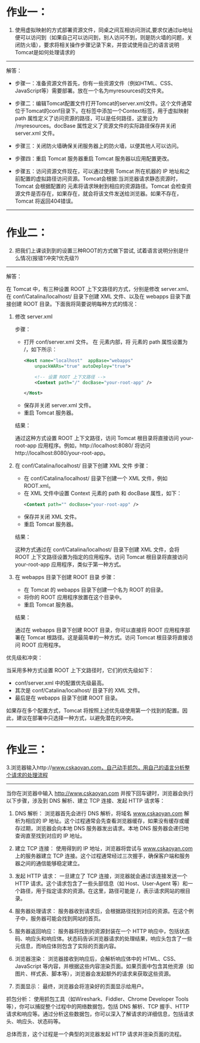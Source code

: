 # 作业一：
1. 使用虚拟映射的方式部署资源文件，同桌之间互相访问测试,要求仅通过ip地址便可以访问到（如果自己可以访问到，别人访问不到，则是防火墙的问题，关闭防火墙），要求将相关操作步骤记录下来，并尝试使用自己的语言说明Tomcat是如何处理请求的
---
解答：
- 步骤一：准备资源文件首先，你有一些资源文件（例如HTML、CSS、JavaScript等）需要部署。放在一个名为myresources的文件夹。

- 步骤二：编辑Tomcat配置文件打开Tomcat的server.xml文件。这个文件通常位于Tomcat的conf目录下。在<Host>标签中添加一个Context标签，用于虚拟映射path 属性定义了访问资源的路径，可以是任何路径，这里设为 /myresources。docBase 属性定义了资源文件的实际路径保存并关闭 server.xml 文件。
- 步骤三：关闭防火墙确保关闭服务器上的防火墙，以便其他人可以访问。
- 步骤四：重启 Tomcat 服务器重启 Tomcat 服务器以应用配置更改。
- 步骤五：访问资源文件现在，可以通过使用 Tomcat 所在机器的 IP 地址和之前配置的虚拟路径访问资源。Tomcat会根据:当浏览器请求静态资源时，Tomcat 会根据配置的 <Context> 元素将请求映射到相应的资源路径。Tomcat 会检查资源文件是否存在，如果存在，就会将该文件发送给浏览器。如果不存在，Tomcat 将返回404错误。
---
# 作业二：
2. 把我们上课谈到到的设置三种ROOT的方式做下尝试, 试着语言说明分别是什么情况(报错?冲突?优先级?)
---
解答：

在 Tomcat 中，有三种设置 ROOT 上下文路径的方式，分别是修改 server.xml、在 conf/Catalina/localhost/ 目录下创建 XML 文件、以及在 webapps 目录下直接创建 ROOT 目录。下面我将简要说明每种方式的情况：

1. 修改 server.xml

    步骤：
    - 打开 conf/server.xml 文件。
    在 <Host> 元素内部，将 <Context> 元素的 path 属性设置为 /，如下所示：
        ```xml
        <Host name="localhost"  appBase="webapps"
            unpackWARs="true" autoDeploy="true">

            <!-- 设置 ROOT 上下文路径 -->
            <Context path="/" docBase="your-root-app" />

        </Host>
        ```
    - 保存并关闭 server.xml 文件。
    - 重启 Tomcat 服务器。

    结果：

    通过这种方式设置 ROOT 上下文路径，访问 Tomcat 根目录将直接访问 your-root-app 应用程序。例如，http://localhost:8080/ 将访问 http://localhost:8080/your-root-app。

2. 在 conf/Catalina/localhost/ 目录下创建 XML 文件
    步骤：

    - 在 conf/Catalina/localhost/ 目录下创建一个 XML 文件，例如 ROOT.xml。
    - 在 XML 文件中设置 Context 元素的 path 和 docBase 属性，如下：
        ```xml
        <Context path="" docBase="your-root-app" />
        ```
    - 保存并关闭 XML 文件。
    - 重启 Tomcat 服务器。

    结果：

    这种方式通过在 conf/Catalina/localhost/ 目录下创建 XML 文件，会将 ROOT 上下文路径设置为指定的应用程序。访问 Tomcat 根目录将直接访问 your-root-app 应用程序，类似于第一种方式。

3. 在 webapps 目录下创建 ROOT 目录
    步骤：

    - 在 Tomcat 的 webapps 目录下创建一个名为 ROOT 的目录。
    - 将你的 ROOT 应用程序放置在这个目录中。
    - 重启 Tomcat 服务器。

    结果：

    通过在 webapps 目录下创建 ROOT 目录，你可以直接将 ROOT 应用程序部署在 Tomcat 根路径。这是最简单的一种方式。访问 Tomcat 根目录将直接访问 ROOT 应用程序。

优先级和冲突：

当采用多种方式设置 ROOT 上下文路径时，它们的优先级如下：

- conf/server.xml 中的配置优先级最高。
- 其次是 conf/Catalina/localhost/ 目录下的 XML 文件。
- 最后是在 webapps 目录下创建 ROOT 目录。

如果存在多个配置方式，Tomcat 将按照上述优先级使用第一个找到的配置。因此，建议在部署中只选择一种方式，以避免潜在的冲突。

---
# 作业三：
3.浏览器输入http://www.cskaoyan.com，自己动手抓包，用自己的语言分析整个请求的处理流程

---
当你在浏览器中输入 http://www.cskaoyan.com 并按下回车键时，浏览器会执行以下步骤，涉及到 DNS 解析、建立 TCP 连接、发起 HTTP 请求等：

1. DNS 解析：
浏览器首先会进行 DNS 解析，将域名 www.cskaoyan.com 解析为相应的 IP 地址。这个过程通常会先查看浏览器缓存，如果没有缓存或缓存过期，浏览器会向本地 DNS 服务器发出请求。本地 DNS 服务器会递归地查询直至找到对应的 IP 地址。

2. 建立 TCP 连接：
使用得到的 IP 地址，浏览器将尝试与 www.cskaoyan.com 上的服务器建立 TCP 连接。这个过程通常经过三次握手，确保客户端和服务器之间的通信能够稳定建立。

3. 发起 HTTP 请求：
一旦建立了 TCP 连接，浏览器就会通过该连接发送一个 HTTP 请求。这个请求包含了一些头部信息（如 Host、User-Agent 等）和一个路径，用于指定请求的资源。在这里，路径可能是 /，表示请求网站的根目录。

4. 服务器处理请求：
服务器收到请求后，会根据路径找到对应的资源。在这个例子中，服务器可能会找到网站的首页。

5. 服务器返回响应：
服务器将找到的资源封装在一个 HTTP 响应中，包括状态码、响应头和响应体。状态码告诉浏览器请求的处理结果，响应头包含了一些元信息，而响应体则包含了实际的页面内容。

6. 浏览器渲染：
浏览器接收到响应后，会解析响应体中的 HTML、CSS、JavaScript 等内容，并根据这些内容渲染页面。如果页面中包含其他资源（如图片、样式表、脚本等），浏览器会发起额外的请求来获取这些资源。

7. 页面显示：
最终，浏览器会将渲染好的页面显示给用户。

抓包分析：
使用抓包工具（如Wireshark、Fiddler、Chrome Developer Tools等），你可以捕捉整个过程中的网络数据包，包括 DNS 解析、TCP 握手、HTTP 请求和响应等。通过分析这些数据包，你可以深入了解请求的详细信息，包括请求头、响应头、状态码等。

总体而言，这个过程是一个典型的浏览器发起 HTTP 请求并渲染页面的流程。